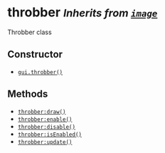 throbber <small>_Inherits from [`image`](api/image)_</small>
========

Throbber class

Constructor
-----------

* [`gui.throbber()`](api/gui.throbber)

Methods
-------

* [`throbber:draw()`](api/throbber.draw)
* [`throbber:enable()`](api/throbber.enable)
* [`throbber:disable()`](api/throbber.disable)
* [`throbber:isEnabled()`](api/throbber.isEnabled)
* [`throbber:update()`](api/throbber.update)
